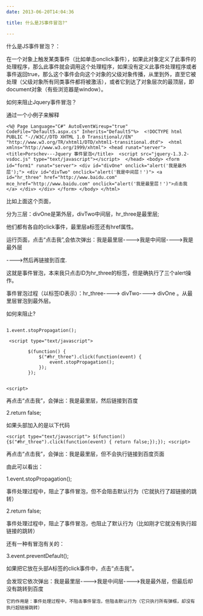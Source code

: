```yaml
---
date: 2013-06-20T14:04:36

title: 什么是JS事件冒泡?"

---
```


什么是JS事件冒泡？：

在一个对象上触发某类事件（比如单击onclick事件），如果此对象定义了此事件的处理程序，那么此事件就会调用这个处理程序，如果没有定义此事件处理程序或者事件返回true，那么这个事件会向这个对象的父级对象传播，从里到外，直至它被处理（父级对象所有同类事件都将被激活），或者它到达了对象层次的最顶层，即document对象（有些浏览器是window）。  

如何来阻止Jquery事件冒泡？

 

通过一个小例子来解释

```
<%@ Page Language="C#" AutoEventWireup="true" CodeFile="Default5.aspx.cs" Inherits="Default5"%>  <!DOCTYPE html PUBLIC "-//W3C//DTD XHTML 1.0 Transitional//EN" "http://www.w3.org/TR/xhtml1/DTD/xhtml1-transitional.dtd">  <html xmlns="http://www.w3.org/1999/xhtml"> <head runat="server"> <title>Porschev---Jquery 事件冒泡</title>  <script src="jquery-1.3.2-vsdoc.js" type="text/javascript"></script>  </head> <body> <form id="form1" runat="server"> <div id="divOne" onclick="alert('我是最外层');"> <div id="divTwo" onclick="alert('我是中间层！')"> <a id="hr_three" href="http://www.baidu.com" mce_href="http://www.baidu.com" onclick="alert('我是最里层！')">点击我</a> </div> </div> </form> </body> </html>  
```

比如上面这个页面，

分为三层：divOne是第外层，divTwo中间层，hr_three是最里层;

他们都有各自的click事件，最里层a标签还有href属性。

 

运行页面，点击“点击我”,会依次弹出：我是最里层---->我是中间层---->我是最外层

---->然后再链接到百度.

 

这就是事件冒泡，本来我只点击ID为hr_three的标签，但是确执行了三个alert操作。

事件冒泡过程（以标签ID表示）：hr_three----> divTwo----> divOne 。从最里层冒泡到最外层。

 

如何来阻止?

 
```

1.event.stopPropagation(); 

 <script type="text/javascript">

        $(function() {
            $("#hr_three").click(function(event) {
                event.stopPropagation();
            });
        });
       

<script>

```

再点击“点击我”，会弹出：我是最里层，然后链接到百度

 

 

 2.return false;

如果头部加入的是以下代码

 ```
<script type="text/javascript"> $(function() {$("#hr_three").click(function(event) { return false;});}); <script>
```

再点击“点击我”，会弹出：我是最里层，但不会执行链接到百度页面

 

由此可以看出：

1.event.stopPropagation(); 

   事件处理过程中，阻止了事件冒泡，但不会阻击默认行为（它就执行了超链接的跳转）

 

 

2.return false;

   事件处理过程中，阻止了事件冒泡，也阻止了默认行为（比如刚才它就没有执行超链接的跳转）

 

 

还有一种有冒泡有关的：

3.event.preventDefault(); 

   如果把它放在头部A标签的click事件中，点击“点击我”。

   会发现它依次弹出：我是最里层---->我是中间层---->我是最外层，但最后却没有跳转到百度

 

    它的作用是：事件处理过程中，不阻击事件冒泡，但阻击默认行为（它只执行所有弹框，却没有执行超链接跳转）

